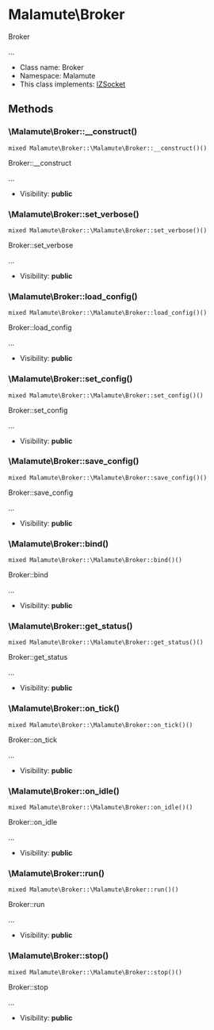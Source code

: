 Malamute\Broker
===============

Broker

...


* Class name: Broker
* Namespace: Malamute
* This class implements: [IZSocket](IZSocket.md)






Methods
-------


### \Malamute\Broker::__construct()

```
mixed Malamute\Broker::\Malamute\Broker::__construct()()
```

Broker::__construct

...

* Visibility: **public**



### \Malamute\Broker::set_verbose()

```
mixed Malamute\Broker::\Malamute\Broker::set_verbose()()
```

Broker::set_verbose

...

* Visibility: **public**



### \Malamute\Broker::load_config()

```
mixed Malamute\Broker::\Malamute\Broker::load_config()()
```

Broker::load_config

...

* Visibility: **public**



### \Malamute\Broker::set_config()

```
mixed Malamute\Broker::\Malamute\Broker::set_config()()
```

Broker::set_config

...

* Visibility: **public**



### \Malamute\Broker::save_config()

```
mixed Malamute\Broker::\Malamute\Broker::save_config()()
```

Broker::save_config

...

* Visibility: **public**



### \Malamute\Broker::bind()

```
mixed Malamute\Broker::\Malamute\Broker::bind()()
```

Broker::bind

...

* Visibility: **public**



### \Malamute\Broker::get_status()

```
mixed Malamute\Broker::\Malamute\Broker::get_status()()
```

Broker::get_status

...

* Visibility: **public**



### \Malamute\Broker::on_tick()

```
mixed Malamute\Broker::\Malamute\Broker::on_tick()()
```

Broker::on_tick

...

* Visibility: **public**



### \Malamute\Broker::on_idle()

```
mixed Malamute\Broker::\Malamute\Broker::on_idle()()
```

Broker::on_idle

...

* Visibility: **public**



### \Malamute\Broker::run()

```
mixed Malamute\Broker::\Malamute\Broker::run()()
```

Broker::run

...

* Visibility: **public**



### \Malamute\Broker::stop()

```
mixed Malamute\Broker::\Malamute\Broker::stop()()
```

Broker::stop

...

* Visibility: **public**



